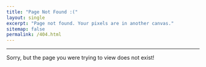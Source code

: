 ```yaml
---
title: "Page Not Found :("
layout: single
excerpt: "Page not found. Your pixels are in another canvas."
sitemap: false
permalink: /404.html
---
```


<hr>
Sorry, but the page you were trying to view does not exist!
